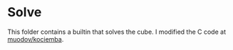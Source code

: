 # Solve

This folder contains a builtin that solves the cube. I modified the C code at [muodov/kociemba](https://github.com/muodov/kociemba).
